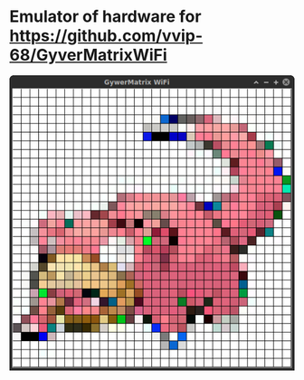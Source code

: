 # Emulator of hardware for https://github.com/vvip-68/GyverMatrixWiFi

![GywerMatrixWiFi emylator with Slowpoke](/screenshots/slowpoke.png?raw=true "GywerMatrixWiFi emylator with Slowpoke")
